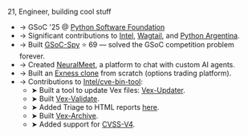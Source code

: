 21, Engineer, building cool stuff

* → GSoC '25 @ [Python Software Foundation](https://www.python.org/psf/)
* → Significant contributions to [Intel](https://github.com/intel), [Wagtail](https://github.com/wagtail), and [Python Argentina](https://github.com/pyar).
* → Built [GSoC-Spy](https://gsoc-spy.vercel.app/) ⭐ 69 — solved the GSoC competition problem forever.
* → Created [NeuralMeet](https://github.com/JigyasuRajput/neuralmeet), a platform to chat with custom AI agents.
* → Built an [Exness clone](https://github.com/JigyasuRajput/exness-clone) from scratch (options trading platform).
* → Contributions to [Intel/cve-bin-tool](https://github.com/intel/cve-bin-tool):
    * ➤ Built a tool to update Vex files: [Vex-Updater](https://github.com/JigyasuRajput/vex-updater).
    * ➤ Built [Vex-Validate](https://github.com/intel/cve-bin-tool/pull/5144).
    * ➤ Added Triage to HTML reports [here](https://github.com/intel/cve-bin-tool/pull/5295).
    * ➤ Built [Vex-Archive](https://github.com/intel/cve-bin-tool/pull/5297).
    * ➤ Added support for [CVSS-V4](https://github.com/intel/cve-bin-tool/pull/4944).
